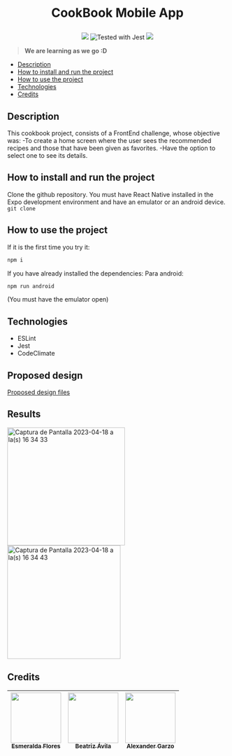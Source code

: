 <h1 align="center">
    <p align="center">CookBook Mobile App</p>
</p>
</h1>

<p align="center">
    <img src="https://img.shields.io/badge/STATUS-COMPLETADO-green">
    <img src="https://img.shields.io/badge/tested_with-jest-99424f.svg" alt="Tested with Jest">
    <a href="https://codeclimate.com/repos/63b3530d684eb116b50039ee/maintainability"><img src="https://api.codeclimate.com/v1/badges/3e1d61e43ac1ba00e1a9/maintainability" /></a>
</p>

> **We are learning as we go :D**

- [Description](#description)
- [How to install and run the project](#how-to-install-and-run-the-project)
- [How to use the project](#how-to-use-the-project)
- [Technologies](#technologies)
- [Credits](#credits)

## Description
This cookbook project, consists of a FrontEnd challenge, whose objective was:
-To create a home screen where the user sees the recommended recipes and those that have been given as favorites.
-Have the option to select one to see its details. 

## How to install and run the project
Clone the github repository. You must have React Native installed in the Expo development environment and have an emulator or an android device.
```git clone```

## How to use the project
If it is the first time you try it:
```bash
npm i
```

If you have already installed the dependencies:
Para android:
```bash
npm run android
```
(You must have the emulator open)

## Technologies
- ESLint
- Jest
- CodeClimate

## Proposed design
[Proposed design files](/design)

## Results
<img width="269" alt="Captura de Pantalla 2023-04-18 a la(s) 16 34 33" src="https://user-images.githubusercontent.com/116601645/232919843-f7f20a76-b900-451b-a52f-9b272054513f.png">
<img width="259" alt="Captura de Pantalla 2023-04-18 a la(s) 16 34 43" src="https://user-images.githubusercontent.com/116601645/232919873-0264cc42-dba4-4cd6-8a1d-9fe9c686cebd.png">

## Credits
| [<img src="https://avatars.githubusercontent.com/u/116323123?v=4" width=115><br><sub>Esmeralda Flores</sub>](https://github.com/FloresEsme) |  [<img src="https://avatars.githubusercontent.com/u/116601645?v=4" width=115><br><sub>Beatriz Ávila</sub>](https://github.com/beatrizheav) |  [<img src="https://avatars.githubusercontent.com/u/87275990?v=4" width=115><br><sub>Alexander Garzo</sub>](https://github.com/garzo94) |
| :---: | :---: | :---: |

